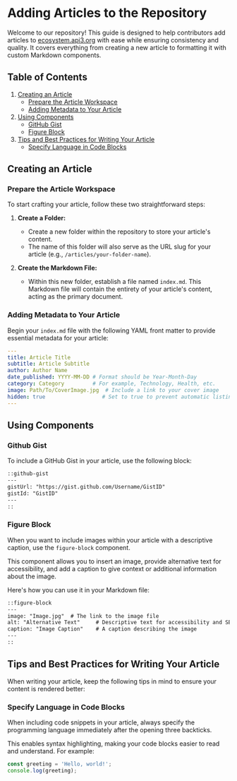 # Adding Articles to the Repository

Welcome to our repository! This guide is designed to help contributors add articles to [ecosystem.api3.org](https://ecosystem.api3.org/) with ease while ensuring consistency and quality. It covers everything from creating a new article to formatting it with custom Markdown components.

## Table of Contents

1. [Creating an Article](#creating-an-article)
   - [Prepare the Article Workspace](#prepare-the-article-workspace)
   - [Adding Metadata to Your Article](#adding-metadata-to-your-article)
2. [Using Components](#using-components)
   - [GitHub Gist](#github-gist)
   - [Figure Block](#figure-block)
3. [Tips and Best Practices for Writing Your Article](#tips-and-best-practices-for-writing-your-article)
   - [Specify Language in Code Blocks](#specify-language-in-code-blocks)

## Creating an Article

### Prepare the Article Workspace


To start crafting your article, follow these two straightforward steps:

1. **Create a Folder:**
   - Create a new folder within the repository to store your article's content.
   - The name of this folder will also serve as the URL slug for your article (e.g., `/articles/your-folder-name`).

2. **Create the Markdown File:**
   - Within this new folder, establish a file named `index.md`. This Markdown file will contain the entirety of your article's content, acting as the primary document.

### Adding Metadata to Your Article

Begin your `index.md` file with the following YAML front matter to provide essential metadata for your article:


```yaml
---
title: Article Title
subtitle: Article Subtitle
author: Author Name
date_published: YYYY-MM-DD # Format should be Year-Month-Day
category: Category         # For example, Technology, Health, etc.
image: Path/To/CoverImage.jpg  # Include a link to your cover image
hidden: true                  # Set to true to prevent automatic listing
---
```


## Using Components

### Github Gist

To include a GitHub Gist in your article, use the following block:

```md
::github-gist
---
gistUrl: "https://gist.github.com/Username/GistID"
gistId: "GistID"
---
::
```

### Figure Block

When you want to include images within your article with a descriptive caption, use the `figure-block` component. 


This component allows you to insert an image, provide alternative text for accessibility, and add a caption to give context or additional information about the image.

Here's how you can use it in your Markdown file:

```md
::figure-block
---
image: "Image.jpg"  # The link to the image file
alt: "Alternative Text"     # Descriptive text for accessibility and SEO
caption: "Image Caption"    # A caption describing the image
---
::
```


## Tips and Best Practices for Writing Your Article

When writing your article, keep the following tips in mind to ensure your content is rendered better:

### Specify Language in Code Blocks

When including code snippets in your article, always specify the programming language immediately after the opening three backticks. 

This enables syntax highlighting, making your code blocks easier to read and understand. For example:

```javascript
const greeting = 'Hello, world!';
console.log(greeting);
```
